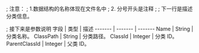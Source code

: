 ; 注意：
;   1.数据结构的名称体现在文件名中
;   2. 分号开头是注释
;
; 下一行是描述
分类信息。

; 接下来是参数说明
字段 | 类型 | 描述
------- | ------- | -------
Name | String | 分类名称。
ClassPath | String | 分类路径。
ClassId | Integer | 分类 ID。
ParentClassId | Integer | 父类 ID。

